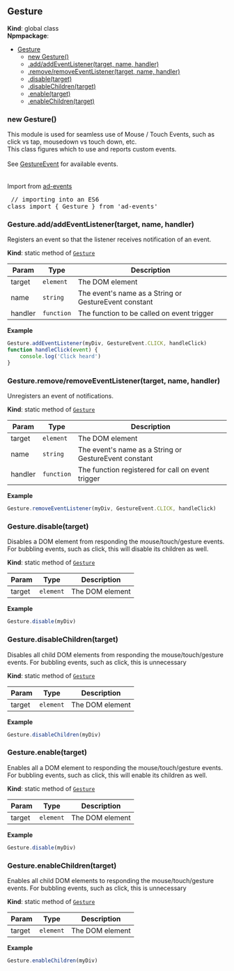<a name="Gesture"></a>

## Gesture
**Kind**: global class  
**Npmpackage**:   

* [Gesture](#Gesture)
    * [new Gesture()](#new_Gesture_new)
    * [.add/addEventListener(target, name, handler)](#Gesture.add/addEventListener)
    * [.remove/removeEventListener(target, name, handler)](#Gesture.remove/removeEventListener)
    * [.disable(target)](#Gesture.disable)
    * [.disableChildren(target)](#Gesture.disableChildren)
    * [.enable(target)](#Gesture.enable)
    * [.enableChildren(target)](#Gesture.enableChildren)

<a name="new_Gesture_new"></a>

### new Gesture()
This module is used for seamless use of Mouse / Touch Events, such as click vs tap, mousedown vs touch down, etc.  
		This class figures which to use and reports custom events.
		<br><br>
		See [GestureEvent](#GestureEvent) for available events.
		<br><br>	
		Import from <a href="https://github.com/ff0000-ad-tech/ad-events">ad-events</a>
		<br>
		<pre class="sunlight-highlight-javascript">
// importing into an ES6 class
import { Gesture } from 'ad-events'
</pre>

<a name="Gesture.add/addEventListener"></a>

### Gesture.add/addEventListener(target, name, handler)
Registers an event so that the listener receives notification of an event.

**Kind**: static method of [<code>Gesture</code>](#Gesture)  

| Param | Type | Description |
| --- | --- | --- |
| target | <code>element</code> | The DOM element |
| name | <code>string</code> | The event's name as a String or GestureEvent constant |
| handler | <code>function</code> | The function to be called on event trigger |

**Example**  
```js
Gesture.addEventListener(myDiv, GestureEvent.CLICK, handleClick)
function handleClick(event) {
	console.log('Click heard')
}					
```
<a name="Gesture.remove/removeEventListener"></a>

### Gesture.remove/removeEventListener(target, name, handler)
Unregisters an event of notifications.

**Kind**: static method of [<code>Gesture</code>](#Gesture)  

| Param | Type | Description |
| --- | --- | --- |
| target | <code>element</code> | The DOM element |
| name | <code>string</code> | The event's name as a String or GestureEvent constant |
| handler | <code>function</code> | The function registered for call on event trigger |

**Example**  
```js
Gesture.removeEventListener(myDiv, GestureEvent.CLICK, handleClick)					
```
<a name="Gesture.disable"></a>

### Gesture.disable(target)
Disables a DOM element from responding the mouse/touch/gesture events. For bubbling events, such as click, this will disable its children as well.

**Kind**: static method of [<code>Gesture</code>](#Gesture)  

| Param | Type | Description |
| --- | --- | --- |
| target | <code>element</code> | The DOM element |

**Example**  
```js
Gesture.disable(myDiv)
```
<a name="Gesture.disableChildren"></a>

### Gesture.disableChildren(target)
Disables all child DOM elements from responding the mouse/touch/gesture events. For bubbling events, such as click, this is unnecessary

**Kind**: static method of [<code>Gesture</code>](#Gesture)  

| Param | Type | Description |
| --- | --- | --- |
| target | <code>element</code> | The DOM element |

**Example**  
```js
Gesture.disableChildren(myDiv)
```
<a name="Gesture.enable"></a>

### Gesture.enable(target)
Enables all a DOM element to responding the mouse/touch/gesture events. For bubbling events, such as click, this will enable its children as well.

**Kind**: static method of [<code>Gesture</code>](#Gesture)  

| Param | Type | Description |
| --- | --- | --- |
| target | <code>element</code> | The DOM element |

**Example**  
```js
Gesture.disable(myDiv)
```
<a name="Gesture.enableChildren"></a>

### Gesture.enableChildren(target)
Enables all child DOM elements to responding the mouse/touch/gesture events. For bubbling events, such as click, this is unnecessary

**Kind**: static method of [<code>Gesture</code>](#Gesture)  

| Param | Type | Description |
| --- | --- | --- |
| target | <code>element</code> | The DOM element |

**Example**  
```js
Gesture.enableChildren(myDiv)
```
